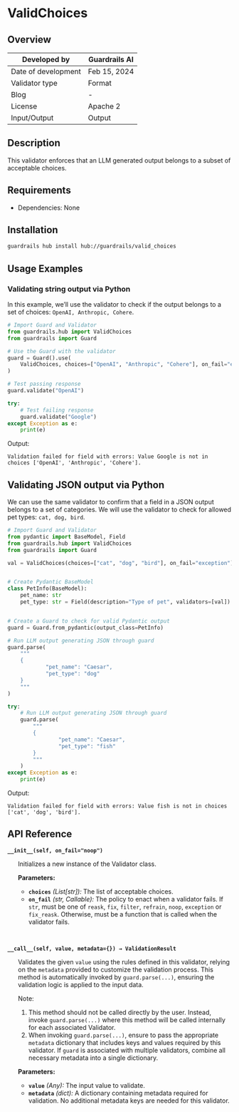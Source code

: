 # ValidChoices

## Overview

| Developed by | Guardrails AI |
| --- | --- |
| Date of development | Feb 15, 2024 |
| Validator type | Format |
| Blog | - |
| License | Apache 2 |
| Input/Output | Output |

## Description

This validator enforces that an LLM generated output belongs to a subset of acceptable choices.

## Requirements
* Dependencies: None

## Installation

```bash
guardrails hub install hub://guardrails/valid_choices
```

## Usage Examples

### Validating string output via Python

In this example, we’ll use the validator to check if the output belongs to a set of choices: `OpenAI, Anthropic, Cohere`.

```python
# Import Guard and Validator
from guardrails.hub import ValidChoices
from guardrails import Guard

# Use the Guard with the validator
guard = Guard().use(
    ValidChoices, choices=["OpenAI", "Anthropic", "Cohere"], on_fail="exception"
)

# Test passing response
guard.validate("OpenAI")

try:
    # Test failing response
    guard.validate("Google")
except Exception as e:
    print(e)
```
Output:
```console
Validation failed for field with errors: Value Google is not in choices ['OpenAI', 'Anthropic', 'Cohere'].
```

## Validating JSON output via Python

We can use the same validator to confirm that a field in a JSON output belongs to a set of categories. We will use the validator to check for allowed pet types: `cat, dog, bird`.

```python
# Import Guard and Validator
from pydantic import BaseModel, Field
from guardrails.hub import ValidChoices
from guardrails import Guard

val = ValidChoices(choices=["cat", "dog", "bird"], on_fail="exception")


# Create Pydantic BaseModel
class PetInfo(BaseModel):
    pet_name: str
    pet_type: str = Field(description="Type of pet", validators=[val])


# Create a Guard to check for valid Pydantic output
guard = Guard.from_pydantic(output_class=PetInfo)

# Run LLM output generating JSON through guard
guard.parse(
    """
    {
            "pet_name": "Caesar",
            "pet_type": "dog"
    }
    """
)

try:
    # Run LLM output generating JSON through guard
    guard.parse(
        """
        {
                "pet_name": "Caesar",
                "pet_type": "fish"
        }
        """
    )
except Exception as e:
    print(e)
```
Output:
```console
Validation failed for field with errors: Value fish is not in choices ['cat', 'dog', 'bird'].
```

## API Reference

**`__init__(self, on_fail="noop")`**
<ul>

Initializes a new instance of the Validator class.

**Parameters:**

- **`choices`** *(List[str]):* The list of acceptable choices.
- **`on_fail`** *(str, Callable):* The policy to enact when a validator fails. If `str`, must be one of `reask`, `fix`, `filter`, `refrain`, `noop`, `exception` or `fix_reask`. Otherwise, must be a function that is called when the validator fails.

</ul>

<br>

**`__call__(self, value, metadata={}) → ValidationResult`**

<ul>

Validates the given `value` using the rules defined in this validator, relying on the `metadata` provided to customize the validation process. This method is automatically invoked by `guard.parse(...)`, ensuring the validation logic is applied to the input data.

Note:

1. This method should not be called directly by the user. Instead, invoke `guard.parse(...)` where this method will be called internally for each associated Validator.
2. When invoking `guard.parse(...)`, ensure to pass the appropriate `metadata` dictionary that includes keys and values required by this validator. If `guard` is associated with multiple validators, combine all necessary metadata into a single dictionary.

**Parameters:**

- **`value`** *(Any):* The input value to validate.
- **`metadata`** *(dict):* A dictionary containing metadata required for validation. No additional metadata keys are needed for this validator.

</ul>


